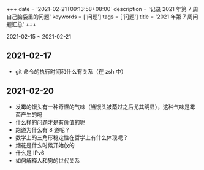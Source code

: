 +++
date = '2021-02-21T09:13:58+08:00'
description = '记录 2021 年第 7 周自己脑袋里的问题'
keywords = ['问题']
tags = ['问题']
title = '2021 年第 7 周问题汇总'
+++

2021-02-15 ~ 2021-02-21

## 2021-02-17

- git 命令的执行时间和什么有关系（在 zsh 中）

## 2021-02-20

- 发霉的馒头有一种奇怪的气味（当馒头被蒸过之后尤其明显），这种气味是霉菌产生的吗
- 什么样的问题才是有价值的呢
- 跑道为什么有 8 道呢？
- 数学上的三角形稳定性在哲学上有什么体现呢？
- 烟花是什么时候开始放的
- 什么是 IPv6
- 如何解释人和狗的世代关系
